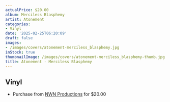 ```yaml
---
actualPrice: $20.00
album: Merciless Blasphemy
artist: Atonement
categories:
- Vinyl
date: '2025-02-25T06:20:09'
draft: false
images:
- /images/covers/atonement-merciless_blasphemy.jpg
inStock: true
thumbnailImage: /images/covers/atonement-merciless_blasphemy-thumb.jpg
title: Atonement - Merciless Blasphemy
---
```


## Vinyl
* Purchase from [NWN Productions](http://shop.nwnprod.com/index.php?route=product/product&path=75&product_id=28463&sort=pd.name&order=ASC) for $20.00

